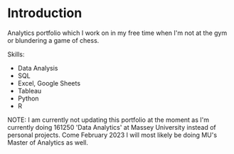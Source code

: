 # Introduction

Analytics portfolio which I work on in my free time when I'm not at the gym or blundering a game of chess.

Skills:
- Data Analysis
- SQL
- Excel, Google Sheets
- Tableau
- Python
- R

NOTE: I am currently not updating this portfolio at the moment as I'm currently doing 161250 'Data Analytics' at Massey University instead of personal projects. Come February 2023 I will most likely be doing MU's Master of Analytics as well.
